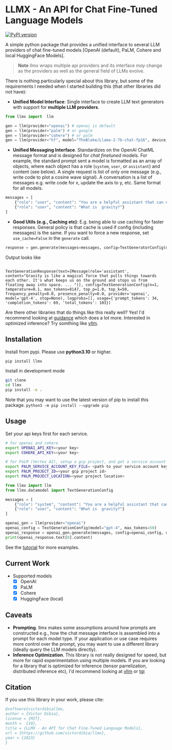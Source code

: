 # LLMX - An API for Chat Fine-Tuned Language Models

[![PyPI version](https://badge.fury.io/py/llmx.svg)](https://badge.fury.io/py/llmx)

A simple python package that provides a unified interface to several LLM providers of chat fine-tuned models [OpenAI (default), PaLM, Cohere and local HuggingFace Models].

> **Note**
> llmx wraps multiple api providers and its interface _may_ change as the providers as well as the general field of LLMs evolve.

There is nothing particularly special about this library, but some of the requirements I needed when I started building this (that other libraries did not have):

- **Unified Model Interface**: Single interface to create LLM text generators with support for **multiple LLM providers**.

```python
from llmx import  llm

gen = llm(provider="openai") # openai is default
gen = llm(provider="palm") # or google
gen = llm(provider="cohere") # or palm
gen = llm(provider="hf", model="TheBloke/Llama-2-7b-chat-fp16", device_map="auto") # run huggingface model locally
```

- **Unified Messaging Interface**. Standardizes on the OpenAI ChatML message format and is designed for _chat finetuned_ models. For example, the standard prompt sent a model is formatted as an array of objects, where each object has a role (`system`, `user`, or `assistant`) and content (see below). A single request is list of only one message (e.g., write code to plot a cosine wave signal). A conversation is a list of messages e.g. write code for x, update the axis to y, etc. Same format for all models.

```python
messages = [
    {"role": "user", "content": "You are a helpful assistant that can explain concepts clearly to a 6 year old child."},
    {"role": "user", "content": "What is  gravity?"}
]
```

- **Good Utils (e.g., Caching etc)**: E.g. being able to use caching for faster responses. General policy is that cache is used if config (including messages) is the same. If you want to force a new response, set `use_cache=False` in the `generate` call.

```python
response = gen.generate(messages=messages, config=TextGeneratorConfig(n=1, use_cache=True))
```

Output looks like

```text

TextGenerationResponse(text=[Message(role='assistant', content="Gravity is like a magical force that pulls things towards each other. It's what keeps us on the ground and stops us from floating away into space. ... ")], config=TextGenerationConfig(n=1, temperature=0.1, max_tokens=8147, top_p=1.0, top_k=50, frequency_penalty=0.0, presence_penalty=0.0, provider='openai', model='gpt-4', stop=None), logprobs=[], usage={'prompt_tokens': 34, 'completion_tokens': 69, 'total_tokens': 103})

```

Are there other libraries that do things like this really well? Yes! I'd recommend looking at [guidance](https://github.com/microsoft/guidance) which does a lot more. Interested in optimized inference? Try somthing like [vllm](https://github.com/vllm-project/vllm).

## Installation

Install from pypi. Please use **python3.10** or higher.

```bash
pip install llmx
```

Install in development mode

```bash
git clone
cd llmx
pip install -e .
```

Note that you may want to use the latest version of pip to install this package.
`python3 -m pip install --upgrade pip`

## Usage

Set your api keys first for each service.

```bash
# for openai and cohere
export OPENAI_API_KEY=<your key>
export COHERE_API_KEY=<your key>

# for PaLM (Vertex AI), setup a gcp project, and get a service account key file
export PALM_SERVICE_ACCOUNT_KEY_FILE= <path to your service account key file>
export PALM_PROJECT_ID=<your gcp project id>
export PALM_PROJECT_LOCATION=<your project location>
```

```python
from llmx import llm
from llmx.datamodel import TextGenerationConfig

messages = [
    {"role": "system", "content": "You are a helpful assistant that can explain concepts clearly to a 6 year old child."},
    {"role": "user", "content": "What is  gravity?"}
]

openai_gen = llm(provider="openai")
openai_config = TextGenerationConfig(model="gpt-4", max_tokens=50)
openai_response = openai_gen.generate(messages, config=openai_config, use_cache=True)
print(openai_response.text[0].content)

```

See the [tutorial](/notebooks/tutorial.ipynb) for more examples.

## Current Work

- Supported models
  - [x] OpenAI
  - [x] PaLM
  - [x] Cohere
  - [x] HuggingFace (local)

## Caveats

- **Prompting**. llmx makes some assumptions around how prompts are constructed e.g., how the chat message interface is assembled into a prompt for each model type. If your application or use case requires more control over the prompt, you may want to use a different library (ideally query the LLM models directly).
- **Inference Optimization**. This library is not really designed for speed, but more for rapid experimentation using multiple models. If you are looking for a library that is optimized for inference (tensor parrelization, distributed inference etc), I'd recommend looking at [vllm](https://github.com/vllm-project/vllm) or [tgi](https://github.com/huggingface/text-generation-inference)

## Citation

If you use this library in your work, please cite:

```bibtex
@software{victordibiallmx,
author = {Victor Dibia},
license = {MIT},
month =  {10},
title = {LLMX - An API for Chat Fine-Tuned Language Models},
url = {https://github.com/victordibia/llmx},
year = {2023}
}
```
